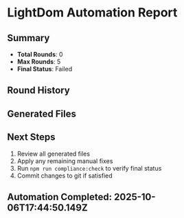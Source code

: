 
# LightDom Automation Report

## Summary
- **Total Rounds**: 0
- **Max Rounds**: 5
- **Final Status**: Failed

## Round History


## Generated Files


## Next Steps
1. Review all generated files
2. Apply any remaining manual fixes
3. Run `npm run compliance:check` to verify final status
4. Commit changes to git if satisfied

## Automation Completed: 2025-10-06T17:44:50.149Z
